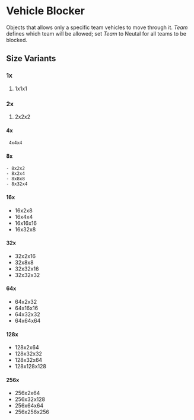 # Vehicle Blocker

Objects that allows only a specific team vehicles to move through it. _Team_ defines which team will be allowed; set _Team_ to Neutal for all teams to be blocked.

## Size Variants

### 1x

1. 1x1x1

### 2x

1. 2x2x2

#### 4x

```
 4x4x4
```

#### 8x

```
- 8x2x2
- 8x2x4
- 8x8x8
- 8x32x4
```

#### 16x

- 16x2x8
- 16x4x4
- 16x16x16
- 16x32x8

#### 32x

- 32x2x16
- 32x8x8
- 32x32x16
- 32x32x32

#### 64x

- 64x2x32
- 64x16x16
- 64x32x32
- 64x64x64

#### 128x

- 128x2x64
- 128x32x32
- 128x32x64
- 128x128x128

#### 256x

- 256x2x64
- 256x32x128
- 256x64x64
- 256x256x256
